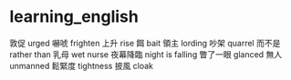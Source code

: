 # learning_english


敦促 urged
嚇唬 frighten
上升 rise
餌 bait
領主 lording
吵架 quarrel
而不是 rather than 
乳母 wet nurse 
夜幕降臨 night is falling 
瞥了一眼 glanced 
無人 unmanned 
鬆緊度 tightness
披風 cloak
